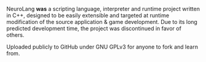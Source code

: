 NeuroLang **was** a scripting language, interpreter and runtime project written in C++, designed to be easily extensible and targeted at runtime modification of the source application & game development. Due to its long predicted development time, the project was discontinued in favor of others.

Uploaded publicly to GitHub under GNU GPLv3 for anyone to fork and learn from.
